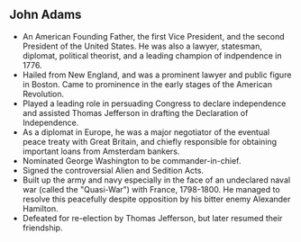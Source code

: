 John Adams
----------

* An American Founding Father, the first Vice President, and the second President of the United States. He was also a lawyer, statesman, diplomat, political theorist, and a leading champion of indpendence in 1776.
* Hailed from New England, and was a prominent lawyer and public figure in Boston. Came to prominence in the early stages of the American Revolution.
* Played a leading role in persuading Congress to declare independence and assisted Thomas Jefferson in drafting the Declaration of Independence.
* As a diplomat in Europe, he was a major negotiator of the eventual peace treaty with Great Britain, and chiefly responsible for obtaining important loans from Amsterdam bankers.
* Nominated George Washington to be commander-in-chief.
* Signed the controversial Alien and Sedition Acts.
* Built up the army and navy especially in the face of an undeclared naval war (called the "Quasi-War") with France, 1798-1800. He managed to resolve this peacefully despite opposition by his bitter enemy Alexander Hamilton.
* Defeated for re-election by Thomas Jefferson, but later resumed their friendship.
